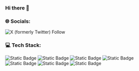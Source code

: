 ### Hi there 👋
### 🌐 Socials:
![X (formerly Twitter) Follow](https://img.shields.io/twitter/follow/Baneet2s?label=%20&style=flat-square&logo=X&logoColor=%23FFFFFF&labelColor=%23000000&color=%23000000)



### 💻 Tech Stack:

![Static Badge](https://img.shields.io/badge/HTML5-BLACK?style=flat-square&logo=HTML5&logoColor=%23FFFFFF&labelColor=%23E34F26&color=%23E34F26)
![Static Badge](https://img.shields.io/badge/CSS3-BLACK?style=flat-square&logo=CSS3&logoColor=%23FFFFFF&labelColor=%231572B6&color=%231572B6)
![Static Badge](https://img.shields.io/badge/C-BLACK?style=flat-square&logo=C&logoColor=%23FFFFFF&labelColor=%23A8B9CC&color=%23A8B9CC)
![Static Badge](https://img.shields.io/badge/C%2B%2B-BLACK?style=flat-square&logo=C%2B%2B&logoColor=%23FFFFFF&labelColor=%2300599C&color=%2300599C)
![Static Badge](https://img.shields.io/badge/PYTHON-BLACK?style=flat-square&logo=Python&logoColor=%23FFFFFF&labelColor=%233776AB&color=%233776AB)
![Static Badge](https://img.shields.io/badge/MYSQL-BLACK?style=flat-square&logo=MySQL&logoColor=%23FFFFFF&labelColor=%234479A1&color=%234479A1)
![Static Badge](https://img.shields.io/badge/GIT-BLACK?style=flat-square&logo=Git&logoColor=%23FFFFFF&labelColor=%23F05032&color=%23F05032)



<!--
**Baneet2s/Baneet2s** is a ✨ _special_ ✨ repository because its `README.md` (this file) appears on your GitHub profile.

Here are some ideas to get you started:

- 🔭 I’m currently working on ...
- 🌱 I’m currently learning ...
- 👯 I’m looking to collaborate on ...
- 🤔 I’m looking for help with ...
- 💬 Ask me about ...
- 📫 How to reach me: ...
- 😄 Pronouns: ...
- ⚡ Fun fact: ...
-->
